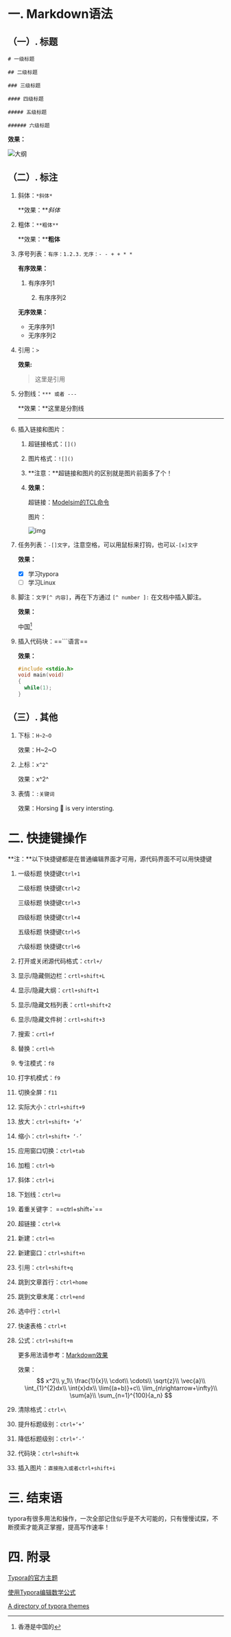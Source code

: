 

# 一. Markdown语法

## （一）. 标题

`# 一级标题` 

`## 二级标题`

`### 三级标题`

`#### 四级标题` 

`##### 五级标题` 

`###### 六级标题` 

**效果：**

![大纲](https://raw.githubusercontent.com/lijyhh/My_typora_pics/master/img/20200404090031.png)

## （二）. 标注

1. 斜体：`*斜体*`    

   **效果：***斜体*

2. 粗体：`**粗体**`  

   **效果：****粗体**

3. 序号列表：`有序：1.2.3.`   `无序：- - + + * * `

   **有序效果：**

   1. 有序序列1

    	2. 有序序列2

   **无序效果：**

   	- 无序序列1
   	- 无序序列2

4. 引用：`>`

   **效果:**

   > 这里是引用

5. 分割线：`*** 或者 ---`

   **效果：**这里是分割线

   ***

   

6. 插入链接和图片：

   1. 超链接格式：`[]()`

   2. 图片格式：`![]()`

   3. **注意：**超链接和图片的区别就是图片前面多了个！

   4. **效果：**

      超链接：[Modelsim的TCL命令](![image-20200403204755857](C:%5CUsers%5CDELL%5CAppData%5CRoaming%5CTypora%5Ctypora-user-images%5Cimage-20200403204755857.png))

      图片：
      
      ![img](https://ss0.bdstatic.com/70cFvHSh_Q1YnxGkpoWK1HF6hhy/it/u=3222478155,4006698883&fm=26&gp=0.jpg)

7. 任务列表：`-[]文字`，注意空格，可以用鼠标来打钩，也可以`-[x]文字`

   **效果：**

   - [x] 学习typora
   - [ ] 学习Linux

8. 脚注：`文字[^ 内容]`，再在下方通过 `[^ number ]:` 在文档中插入脚注。

   **效果：**

   中国[^1]
	
	[^1]:香港是中国的
	
9. 插入代码块：==```语言==

   **效果：**

   ```c
   #include <stdio.h>
   void main(void)
   {
     while(1);
   }
   ```

   

   
## （三）. 其他

1. 下标：`H~2~O`

   效果：H~2~O

2. 上标：`x^2^` 

   效果：x^2^

3. 表情：`:关键词`

   效果：Horsing :horse_racing: is very intersting.

# 二. 快捷键操作

**注：**以下快捷键都是在普通编辑界面才可用，源代码界面不可以用快捷键

1. 一级标题 快捷键`Ctrl+1`

   二级标题 快捷键`Ctrl+2`

   三级标题 快捷键`Ctrl+3`

   四级标题 快捷键`Ctrl+4`

   五级标题 快捷键`Ctrl+5`

   六级标题 快捷键`Ctrl+6`

2. 打开或关闭源代码格式：`ctrl+/`

3. 显示/隐藏侧边栏：`crtl+shift+L`

4. 显示/隐藏大纲：`crtl+shift+1`

5. 显示/隐藏文档列表：`crtl+shift+2`

6. 显示/隐藏文件树：`crtl+shift+3`

7. 搜索：`crtl+f`

8. 替换：`crtl+h`

9. 专注模式：`f8`

10. 打字机模式：`f9`

11. 切换全屏：`f11`

12. 实际大小：`ctrl+shift+9`

13. 放大：`ctrl+shift+ ‘+’`

14. 缩小：`ctrl+shift+ ‘-’`

15. 应用窗口切换：`ctrl+tab`

16. 加粗：`ctrl+b`

17. 斜体：`ctrl+i`

18. 下划线：`ctrl+u`

19. 着重关键字： ==ctrl+shift+`==	

20. 超链接：`ctrl+k`

21. 新建：`ctrl+n`

22. 新建窗口：`ctrl+shift+n`

23. 引用：`ctrl+shift+q`

24. 跳到文章首行：`ctrl+home`

25. 跳到文章末尾：`ctrl+end`

26. 选中行：`ctrl+l`

27. 快速表格：`ctrl+t`

28. 公式：`ctrl+shift+m`

    更多用法请参考：[Markdown效果](https://www.wandouip.com/t5i306570/)

    效果：
    $$
    x^2\\    y_1\\   \frac{1}{x}\\   \cdot\\  \cdots\\
    \sqrt{z}\\  \vec{a}\\  \int_{1}^{2}dx\\
    \int{x}dx\\  \lim{(a+b)}+c\\  \lim_{n\rightarrow+\infty}\\ \sum{a}\\ 
    \sum_{n=1}^{100}{a_n}
    $$
    
30. 清除格式：`ctrl+\`

31. 提升标题级别：`ctrl+‘+’`

32. 降低标题级别：`ctrl+‘-’`

33. 代码块：`ctrl+shift+k`

33. 插入图片：`直接拖入或者ctrl+shift+i`

# 三. 结束语

typora有很多用法和操作，一次全部记住似乎是不大可能的，只有慢慢试探，不断摸索才能真正掌握，提高写作速率！

# 四. 附录

[Typora的官方主题](http://theme.typora.io/)

[使用Typora编辑数学公式](https://www.wandouip.com/t5i306570/)

[A directory of typora themes](https://github.com/typora/typora-theme-gallery)





